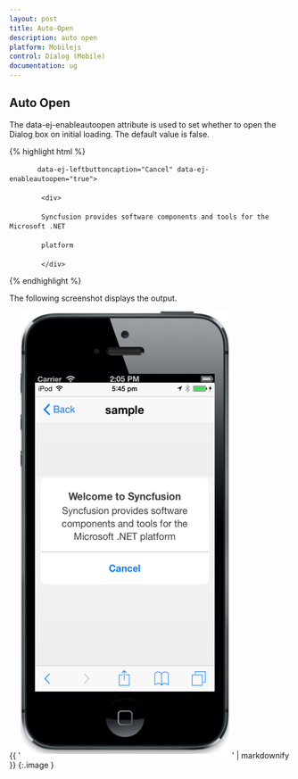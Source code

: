 ```yaml
---
layout: post
title: Auto-Open
description: auto open
platform: Mobilejs
control: Dialog (Mobile)
documentation: ug
---
```


## Auto Open

The data-ej-enableautoopen attribute is used to set whether to open the Dialog box on initial loading. The default value is false.

{% highlight html %}



<div id="alertdlg" data-role="ejmdialog" data-ej-title="Welcome to Syncfusion"

           data-ej-leftbuttoncaption="Cancel" data-ej-enableautoopen="true">

            <div>

            Syncfusion provides software components and tools for the Microsoft .NET 

            platform

            </div>

</div>



{% endhighlight %}



The following screenshot displays the output.

{{ '![](Auto-Open_images/Auto-Open_img1.png)' | markdownify }}
{:.image }


